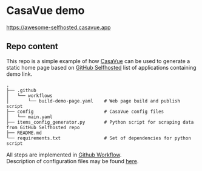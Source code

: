# CasaVue demo
https://awesome-selfhosted.casavue.app

## Repo content
This repo is a simple example of how [CasaVue](https://casavue.app) can be used to generate a static home page based on [GitHub Selfhosted](https://github.com/awesome-selfhosted/awesome-selfhosted) list of applications containing demo link.

```
.
├── .github
│   └── workflows
│       └── build-demo-page.yaml    # Web page build and publish script
├── config                          # CasaVue config files
│   └── main.yaml
├── items_config_generator.py       # Python script for scraping data from GitHub Selfhosted repo
├── README.md
└── requirements.txt                # Set of dependencies for python script
```

All steps are implemented in [Github Workflow](https://github.com/czoczo/casavue-awesome-selfhosted/blob/main/.github/workflows/build-demo-page.yaml).  
Description of configuration files may be found [here](https://casavue.app/configuration/file/).
